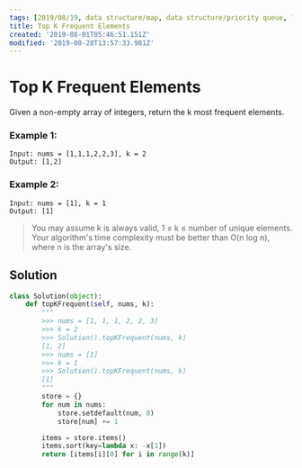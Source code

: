 ```yaml
---
tags: [2019/08/19, data structure/map, data structure/priority queue, leetcode/347, method/search/hash, method/sort]
title: Top K Frequent Elements
created: '2019-08-01T05:46:51.151Z'
modified: '2019-08-28T13:57:33.981Z'
---
```


# Top K Frequent Elements


Given a non-empty array of integers, return the k most frequent elements.

### Example 1:

```
Input: nums = [1,1,1,2,2,3], k = 2
Output: [1,2]
```

### Example 2:

```
Input: nums = [1], k = 1
Output: [1]
```

> You may assume k is always valid, 1 ≤ k ≤ number of unique elements.
> Your algorithm's time complexity must be better than O(n log n), where n is the array's size.


## Solution

```python
class Solution(object):
    def topKFrequent(self, nums, k):
        """
        >>> nums = [1, 1, 1, 2, 2, 3]
        >>> k = 2
        >>> Solution().topKFrequent(nums, k)
        [1, 2]
        >>> nums = [1]
        >>> k = 1
        >>> Solution().topKFrequent(nums, k)
        [1]
        """
        store = {}
        for num in nums:
            store.setdefault(num, 0)
            store[num] += 1

        items = store.items()
        items.sort(key=lambda x: -x[1])
        return [items[i][0] for i in range(k)]
```
